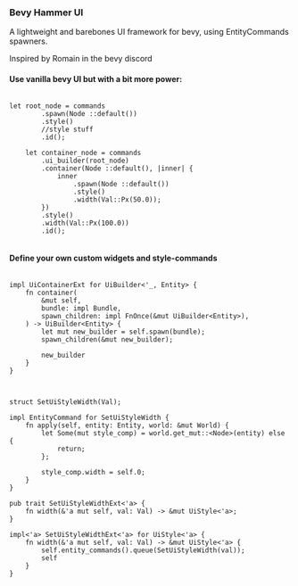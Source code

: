 ### Bevy Hammer UI

A lightweight and barebones UI framework for bevy, using EntityCommands spawners.

Inspired by Romain in the bevy discord 


####  Use vanilla bevy UI but with a bit more power: 


```

let root_node = commands
        .spawn(Node ::default())
        .style()
        //style stuff
        .id();

    let container_node = commands
        .ui_builder(root_node)
        .container(Node ::default(), |inner| {
            inner
                .spawn(Node ::default())
                .style()
                .width(Val::Px(50.0));
        })
        .style()
        .width(Val::Px(100.0))
        .id();


```


#### Define your own custom widgets and style-commands


```

impl UiContainerExt for UiBuilder<'_, Entity> {
    fn container(
        &mut self,
        bundle: impl Bundle,
        spawn_children: impl FnOnce(&mut UiBuilder<Entity>),
    ) -> UiBuilder<Entity> {
        let mut new_builder = self.spawn(bundle);
        spawn_children(&mut new_builder);

        new_builder
    }
}

```


```


struct SetUiStyleWidth(Val);

impl EntityCommand for SetUiStyleWidth {
    fn apply(self, entity: Entity, world: &mut World) {
        let Some(mut style_comp) = world.get_mut::<Node>(entity) else {
            return;
        };

        style_comp.width = self.0;
    }
}

pub trait SetUiStyleWidthExt<'a> {
    fn width(&'a mut self, val: Val) -> &mut UiStyle<'a>;
}

impl<'a> SetUiStyleWidthExt<'a> for UiStyle<'a> {
    fn width(&'a mut self, val: Val) -> &mut UiStyle<'a> {
        self.entity_commands().queue(SetUiStyleWidth(val));
        self
    }
}

```
